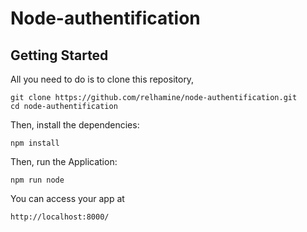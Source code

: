 # Node-authentification

## Getting Started

All you need to do is to clone this repository,

```
git clone https://github.com/relhamine/node-authentification.git
cd node-authentification
```

Then, install the dependencies:

```
npm install
```

Then, run the Application:

```
npm run node
```

You can access your app at 

```
http://localhost:8000/
```
